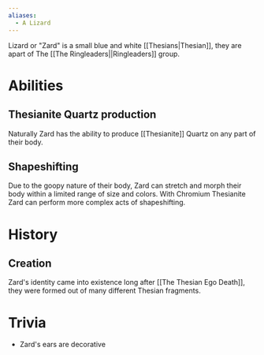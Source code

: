 ```yaml
---
aliases:
  - A Lizard
---
```

Lizard or "Zard" is a small blue and white [[Thesians|Thesian]], they are apart of The [[The Ringleaders||Ringleaders]] group.
# Abilities
## Thesianite Quartz production
Naturally Zard has the ability to produce [[Thesianite]] Quartz on any part of their body.
## Shapeshifting
Due to the goopy nature of their body, Zard can stretch and morph their body within a limited range of size and colors. With Chromium Thesianite Zard can perform more complex acts of shapeshifting.
# History
## Creation
Zard's identity came into existence long after [[The Thesian Ego Death]], they were formed out of many different Thesian fragments. 
# Trivia
- Zard's ears are decorative 